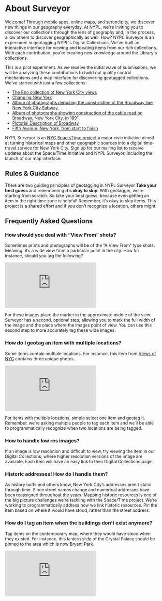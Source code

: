 # About Surveyor

Welcome! Through mobile apps, online maps, and serendipity, we discover new things in our geography everyday. At NYPL, we're inviting you to discover our collections through the lens of geography and, in the process, allow others to discover geographically as well! How? NYPL Surveyor is an experiment in geotagging NYPL's Digital Collections. We've built an interactive interface for viewing and locating items from our rich collections. With each contribution, you're creating new knowledge around the Library's collections.

This is a pilot experiment. As we receive the initial wave of submissions, we will be analyzing these contributions to build out quality control mechanisms and a map interface for discovering geotagged collections. We’ve started with just a few collections:  

* [The Eno collection of New York City views](http://digitalcollections.nypl.org/collections/the-eno-collection-of-new-york-city-views#/?tab=about)  
* [Changing New York](http://digitalcollections.nypl.org/collections/changing-new-york#/?tab=about)  
* [Album of photographs depicting the construction of the Broadway line, New York City Subway.](http://digitalcollections.nypl.org/collections/album-of-photographs-depicting-the-construction-of-the-broadway-line-new-york#/?tab=about)  
* [Album of photographs showing construction of the cable road on Broadway, New York City, in 1891.](http://digitalcollections.nypl.org/collections/album-of-photographs-showing-construction-of-the-cable-road-on-broadway-new-york#/?tab=about)  
* [Pictorial Description of Broadway](http://digitalcollections.nypl.org/collections/pictorial-description-of-broadway#/?tab=about)  
* [Fifth Avenue, New York, from start to finish](http://digitalcollections.nypl.org/collections/fifth-avenue-new-york-from-start-to-finish#/?tab=about)  

NYPL Surveyor is an [NYC Space/Time project](http://spacetime.nypl.org/) a major civic initiative aimed at turning historical maps and other geographic sources into a digital time-travel service for New York City. Sign up for our mailing list to receive updates about the Space/Time Initiative and NYPL Surveyor, including the launch of our map interface.

## Rules & Guidance
There are two guiding principles of geotagging in NYPL Surveyor **Take your best guess** and remembering **it’s okay to skip**! With geotagger, we’re starting from scratch. So take your best guess, because even getting an item in the right time zone is helpful! Remember, it’s okay to skip items. This project is a shared effort and if you don’t recognize a location, others might.

## Frequently Asked Questions

### How should you deal with “View From” shots?
Sometimes prints and photographs will be of the “A View From” type shots. Meaning, it’s a wide view from a particular point in the city. How for instance, should you tag the following?   

![The south prospect of the city of New York, in North America](http://images.nypl.org/index.php?id=53913&t=w)

For these images place the marker in the approximate middle of the view. Surveyor has a second, optional step, allowing you to mark the full width of the image and the place where the images point of view. You can use this second step to more accurately tag these wide images.  

### How do I geotag an item with multiple locations?

Some items contain multiple locations. For instance, this item from [Views of NYC](http://digitalcollections.nypl.org/items/510d47dc-a06f-a3d9-e040-e00a18064a99) contains three unique photos.

![Bronx: 3rd Avenue - 135th Street](http://images.nypl.org/index.php?id=700001F&t=w)

For items with multiple locations, simple select one item and geotag it. Remember, we’re asking multiple people to tag each item and we’ll be able to programmatically recognize when two locations are being tagged.  

### How to handle low res images?

If an image is low resolution and difficult to view, try viewing the item in our Digital Collections, where higher resolution versions of the image are available. Each item will have an easy link to their Digital Collections page.  

### Historic addresses! How do I handle them?

As history buffs and others know, New York City’s addresses aren't  static through time. Since street names change and numerical addresses have been reassigned throughout the years. Mapping historic resources is one of the big picture challenges we’re tackling with the Space/Time project. We’re working to programmatically address how we link historic resources. Pin the item based on where it would have stood, rather than the street address.

### How do I tag an item when the buildings don’t exist anymore?

Tag items on the contemporary map, where they would have stood when they existed. For instance, this lantern slide of the Crystal Palace should be pinned to the area which is now Bryant Park.  

 ![Crystal Palace, ca. 1853, from an engraving](http://images.nypl.org/index.php?id=465509&t=w)
